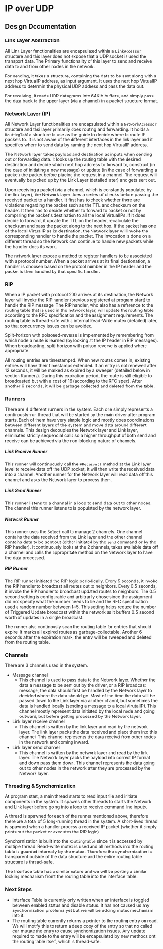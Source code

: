 # IP over UDP
## Design Documentation



### Link Layer Abstraction
All Link Layer functionalities are encapsulated within a `LinkAccessor` structure and this layer does not expose that a UDP socket is used the transport data. The Primary functionality of this layer to send and receive data to and from other nodes in the network.

For sending, it takes a structure, containing the data to be sent along with a next hop VirtualIP address, as input argument. It uses the next hop VirtualIP address to determin the physical UDP address and pass the data out.

For receiving, it reads UDP datagrams into 64Kib buffers, and simply pass the data back to the upper layer (via a channel) in a packet structure format.

### Network Layer (IP)
All Network Layer functionalities are encapsulated within a `NetworkAccessor` structure and thsi layer primarily does routing and forwarding. It holds a `RoutingTable` structure to use as the guide to decide where to route IP packets to. It is not aware of the different interfaces in the link layer and it specifies where to send data by naming the next hop VirtualIP address.

The Network layer takes payload and destination as inputs when sending out or forwarding data. It looks up the routing table with the desired destination and decide which next hop address to forward to, construct (in the case of initiating a new message) or update (in the case of forwarding a packet) the packet before placing the request in a channel. The request will eventually be picked up by the Link Layer (detailed later) and gets sent out.

Upon receiving a packet (via a channel, which is constantly populated by the link layer), the Network layer does a series of checks before passing the received packet to a handler. It first has to check whether there are violations regarding the packet such as the TTL and checksum on the header. It then has to decide whether to forward to packet or not by comparing the packet's destination to all the local VirtualIPs. If it does decide to forward, it update the TTL on the header, recalculate the checksum and pass the packet along to the next hop. If the packet has one of the local VirtualIP as its destination, the Network layer will invoke the corresponding handler to handle the packet. The invocation is done on a different thread so the Network can continue to handle new packets while the handler does its work.

The network layer expose a method to register handlers to be associated with a protocol number. When a packet arrives at its final destionation, a handler is choosen based on the protcol number in the IP header and the packet is then handled by that specific handler.

### RIP
When a IP packet with protocol 200 arrives at its destination, the Network layer will invoke the RIP handler (previous registered at program start) to handle the RIP message. The RIP handler, who also has a reference to the routing table that is used in the network layer, will update the routing table according to the RFC specification and the assignment requirements. The routing table is thread-safe with a internal Read-Write mutex (detailed) later, so that concurrency issues can be avoided.

Split-horizon with poisoned-reverse is implemented by remembering from which node a route is learned (by looking at the IP header in RIP messages). When broadcasting, split-horizon with poison reverse is applied where appropriate.

All routing entries are timestamped. When new routes comes in, existing entries will have their timestamps extended. If an entry is not renewed after 12 seconds, it will be marked as expired by a sweeper (detailed below in section Runners). During this expiration period, the route is still eligible to broadcasted but with a cost of 16 (according to the RFC spec). After another 6 seconds, it will be garbage collected and deleted from the table.

### Runners
There are 4 different runners in the system. Each one simply represents a continously-run thread that will be started by the main driver after program starts. Each of them have very simple logic and mostly does coordinations between different layers of the system and move data around different channels. This design decouples the Network layer and Link layer, eliminates strictly sequencial calls so a higher throughput of both send and receive can be achieved via the non-blocking nature of channels.

##### Link Receive Runner
This runner will continuously call the `#Receive()` method at the Link layer level to receive data off the UDP socket, it will then write the received data into a channel. Another runner for the Network layer will read data off this channel and asks the Network layer to process them.

##### Link Send Runner
This runner listens to a channal in a loop to send data out to other nodes. The channel this runner listens to is populated by the network layer.

##### Network Runner
This runner uses the `Select` call to manage 2 channels. One channel contains the data received from the Link layer and the other channel contains data to be sent out (either initiated by the `send` command or by the RIP handler). It continuously looks at the 2 channels, takes available data off a channel and calls the appropritate method on the Network layer to have the data processed.

##### RIP Runner
The RIP runner initiated the RIP logic periodically. Every 5 seconds, it invoke the RIP handler to broadcast all routes out to neighbors. Every 0.5 seconds, it invoke the RIP handler to broadcast updated routes to neighbors. The 0.5 second setting is configurable and arbitrarily chose since the assignment did not specify what the number needs to be and the RFC specification used a random number between 1~5. This setting helps reduce the number of Triggered Update broadcast within the network as it buffers 0.5 second worth of updates in a single broadcast.

The runner also continously scan the routing table for entries that should expire. It marks all expired routes as garbage-collectable. Another 6 seconds after the expiration mark, the entry will be sweeped and deleted from the routing table.

### Channels
There are 3 channels used in the system.
* Message channel
    - This channel is used to pass data to the Network layer. Whether the data a message to be sent out by the driver, or a RIP broadcast message, the data should first be handled by the Network layer to decided where the data should go. Most of the time the data will be passed down to the Link layer via another channl, but sometimes the data is handled locally (sending a message to a local VirutalIP). This channel mostly represent data initiated by the local node and going outward, but before getting processed by the Network layer.
* Link layer receive channel
    - This channel is written by the link layer and read by the network layer. The link layer packs the data received and place them into this channel. This channel represents the data receivd from other nodes in the network and coming inward.
* Link layer send channel
    -   This channel is written by the network layer and read by the link layer. The Network layer packs the payload into correct IP format and down pass them down. This channel represents the data going out to other nodes in the network after they are processed by the Network layer.

### Threading & Synchornization
At program start, a main thread starts to read input file and initiate components in the system. It spawns other threads to starts the Network and Link layer before going into a loop to receive command line inputs.

A thread is spawned for each of the runner mentioned above, therefore there are a total of 5 long-running thread in the system. A short-lived thread is spawned when a handler process a received IP packet (whether it simply prints out the packet or executes the RIP logic).

Synchornization is built into the `RoutingTable` since it is accessed by multiple thread. Read-write mutex is used and all methods into the routing table is guarded internally by the mutex. Therefore the synchornization is transparent outside of the data structure and the entire routing table structure is thread-safe.

The Interface table has a similar nature and we will be porting a similar locking mechanism fromt the routing table into the interface table.

### Next Steps
- Interface Table is currently only written when an interface is toggled between enabled status and disable status. It has not caused us any synchornization problems yet but we will be adding mutex mechanism into it.
- The routing table currently returns a pointer to the routing entry on read. We will motify this to return a deep copy of the entry so that no called can mutate the entry to cause synchornization issues. Any update required to made to the entry will be encapsulated by new methods ont the routing table itself, which is thread-safe.

